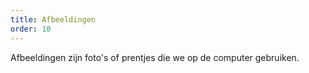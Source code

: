 ```yaml
---
title: Afbeeldingen
order: 10
---
```


Afbeeldingen zijn foto's of prentjes die we op de computer gebruiken.

<ReadMore list />
